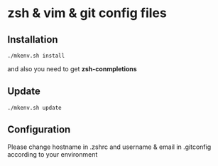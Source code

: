 zsh & vim & git config files
===

## Installation
```
./mkenv.sh install
```

and also you need to get **zsh-conmpletions**

## Update
```
./mkenv.sh update
```

## Configuration
Please change hostname in .zshrc and username & email in .gitconfig according to your environment
